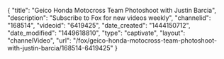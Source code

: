 {
    "title": "Geico Honda Motocross Team Photoshoot with Justin Barcia",
    "description": "Subscribe to Fox for new videos weekly",
    "channelid": "168514",
    "videoid": "6419425",
    "date_created": "1444150712",
    "date_modified": "1449618810",
    "type": "captivate",
    "layout": "channelVideo",
    "url": "\/fox\/geico-honda-motocross-team-photoshoot-with-justin-barcia\/168514-6419425"
}
